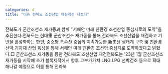 ```yaml
---
categories: d
title: "이슈 전북도 조선산업 체질개선 나섰다"
---
```

전북도가 군산조선소 재가동과 함께 "서해안 미래 친환경 조선산업 중심지로의 도약"을 추진한다.전북도는 현대重 군산조선소 재가동을 통해 전라북도 조선산업을 재건하고 기반을 활성화하는 한편, 중소형․특수선 중심의 지속가능한 新조선 생태계 구축 및 친환경 선박․기자재 산업 육성을 통해 서해안 미래 친환경 조선업 중심지로 도약하겠다고 밝혔다.□ 군산조선소 재가동을 통한 전라북도 조선산업 재건전북도는 ’23년 1월 군산조선소 재가동을 시작해 초기 블록제작에서 향후 고부가가치 LNG․LPG 선박건조 등으로 확대해나갈 예정으로 이를 통해 전라북
